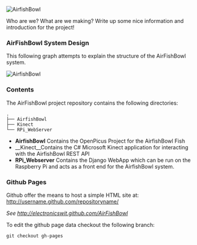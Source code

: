 ![AirfishBowl](http://electronicswit.github.com/AirFishBowl/airfishbowl-logo-main.png)

Who are we? What are we making?
Write up some nice information and introduction for the project!


### AirFishBowl System Design
This following graph attempts to explain the structure of the AirFishBowl system.

![AirfishBowl](http://electronicswit.github.com/AirFishBowl/airfishbowl-task-layout.png)


### Contents
The AirFishBowl project repository contains the following directories:

    .
    ├── AirfishBowl 
    ├── Kinect
    └── RPi_WebServer



- __AirfishBowl__ Contains the OpenPicus Project for the AirfishBowl Fish
- __Kinect__Contains the C# Microsoft Kinect application for interacting with the AirfishBowl REST API
- __RPi_Webserver__ Contains the Django WebApp which can be run on the Raspberry Pi and acts as a front end for the AirfishBowl system.

### Github Pages
Github offer the means to host a simple HTML site at: http://username.github.com/repositoryname/

_See http://electronicswit.github.com/AirFishBowl_

To edit the github page data checkout the following branch:

    git checkout gh-pages
